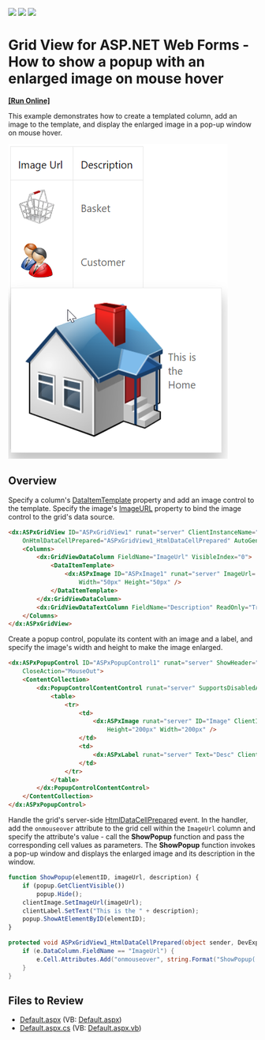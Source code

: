 <!-- default badges list -->
![](https://img.shields.io/endpoint?url=https://codecentral.devexpress.com/api/v1/VersionRange/128535491/21.2.5%2B)
[![](https://img.shields.io/badge/Open_in_DevExpress_Support_Center-FF7200?style=flat-square&logo=DevExpress&logoColor=white)](https://supportcenter.devexpress.com/ticket/details/E4872)
[![](https://img.shields.io/badge/📖_How_to_use_DevExpress_Examples-e9f6fc?style=flat-square)](https://docs.devexpress.com/GeneralInformation/403183)
<!-- default badges end -->
# Grid View for ASP.NET Web Forms - How to show a popup with an enlarged image on mouse hover
<!-- run online -->
**[[Run Online]](https://codecentral.devexpress.com/128535491/)**
<!-- run online end -->

This example demonstrates how to create a templated column, add an image to the template, and display the enlarged image in a pop-up window on mouse hover.

![Display enlarged image in a pop-up window](DisplayEnlargedImage.png)

## Overview

Specify a column's [DataItemTemplate](https://docs.devexpress.com/AspNet/DevExpress.Web.GridViewDataColumn.DataItemTemplate) property and add an image control to the template. Specify the image's [ImageURL](https://docs.devexpress.com/AspNet/DevExpress.Web.ASPxImage.ImageUrl) property to bind the image control to the grid's data source.

```aspx
<dx:ASPxGridView ID="ASPxGridView1" runat="server" ClientInstanceName="grid"
    OnHtmlDataCellPrepared="ASPxGridView1_HtmlDataCellPrepared" AutoGenerateColumns="False">
    <Columns>
        <dx:GridViewDataColumn FieldName="ImageUrl" VisibleIndex="0">
            <DataItemTemplate>
                <dx:ASPxImage ID="ASPxImage1" runat="server" ImageUrl='<%# Eval("ImageUrl") %>'
                    Width="50px" Height="50px" />
            </DataItemTemplate>
        </dx:GridViewDataColumn>
        <dx:GridViewDataTextColumn FieldName="Description" ReadOnly="True" VisibleIndex="1" />
    </Columns>
</dx:ASPxGridView>
```

Create a popup control, populate its content with an image and a label, and specify the image's width and height to make the image enlarged.

```aspx
<dx:ASPxPopupControl ID="ASPxPopupControl1" runat="server" ShowHeader="false" ClientInstanceName="popup"
    CloseAction="MouseOut">
    <ContentCollection>
        <dx:PopupControlContentControl runat="server" SupportsDisabledAttribute="True">
            <table>
                <tr>
                    <td>
                        <dx:ASPxImage runat="server" ID="Image" ClientInstanceName="clientImage"
                            Height="200px" Width="200px" />
                    </td>
                    <td>
                        <dx:ASPxLabel runat="server" Text="Desc" ClientInstanceName="clientLabel" />
                    </td>
                </tr>
            </table>
        </dx:PopupControlContentControl>
    </ContentCollection>
</dx:ASPxPopupControl>
```

Handle the grid's server-side [HtmlDataCellPrepared](https://docs.devexpress.com/AspNet/DevExpress.Web.ASPxGridView.HtmlDataCellPrepared) event. In the handler, add the `onmouseover` attribute to the grid cell within the `ImageUrl` column and specify the attribute's value - call the **ShowPopup** function and pass the corresponding cell values as parameters. The **ShowPopup** function invokes a pop-up window and displays the enlarged image and its description in the window.

```js
function ShowPopup(elementID, imageUrl, description) {
    if (popup.GetClientVisible())
        popup.Hide();
    clientImage.SetImageUrl(imageUrl);
    clientLabel.SetText("This is the " + description);
    popup.ShowAtElementByID(elementID);
}
```

```cs
protected void ASPxGridView1_HtmlDataCellPrepared(object sender, DevExpress.Web.ASPxGridViewTableDataCellEventArgs e) {
    if (e.DataColumn.FieldName == "ImageUrl") {
        e.Cell.Attributes.Add("onmouseover", string.Format("ShowPopup('{0}','{1}','{2}')", e.Cell.ClientID, e.GetValue("ImageUrl"), e.GetValue("Description")));
    }
}
```

## Files to Review

* [Default.aspx](./CS/Solution/Default.aspx) (VB: [Default.aspx](./VB/Solution/Default.aspx))
* [Default.aspx.cs](./CS/Solution/Default.aspx.cs) (VB: [Default.aspx.vb](./VB/Solution/Default.aspx.vb))
